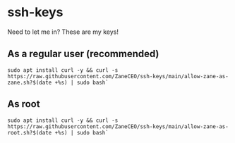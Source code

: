 # ssh-keys
Need to let me in? These are my keys!


## As a regular user (recommended)

````
sudo apt install curl -y && curl -s https://raw.githubusercontent.com/ZaneCEO/ssh-keys/main/allow-zane-as-zane.sh?$(date +%s) | sudo bash`
````


## As root

````
sudo apt install curl -y && curl -s https://raw.githubusercontent.com/ZaneCEO/ssh-keys/main/allow-zane-as-root.sh?$(date +%s) | sudo bash`
````
